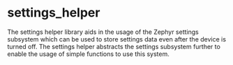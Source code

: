 # settings_helper

The settings helper library aids in the usage of the Zephyr settings subsystem which can be used to store settings data even after the device is turned off. The settings helper abstracts the settings subsystem further to enable the usage of simple functions to use this system.